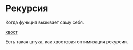 # Рекурсия

Когда функция вызывает саму себя.

[хвост](./meta_hvost.md)

Есть такая штука, как хвостовая оптимизация рекурсии.